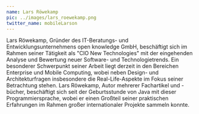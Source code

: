 ```yaml
---
name: Lars Röwekamp
pic: ../images/lars_roewekamp.png
twitter_name: mobileLarson
---
```


Lars Röwekamp, Gründer des IT-Beratungs- und Entwicklungsunternehmens open knowledge GmbH, beschäftigt sich im Rahmen
seiner Tätigkeit als "CIO New Technologies" mit der eingehenden Analyse und Bewertung neuer Software- und
Technologietrends. Ein besonderer Schwerpunkt seiner Arbeit liegt derzeit in den Bereichen Enterprise und Mobile
Computing, wobei neben Design- und Architekturfragen insbesondere die Real-Life-Aspekte im Fokus seiner Betrachtung
stehen. Lars Röwekamp, Autor mehrerer Fachartikel und -bücher, beschäftigt sich seit der Geburtsstunde von Java mit
dieser Programmiersprache, wobei er einen Großteil seiner praktischen Erfahrungen im Rahmen großer internationaler
Projekte sammeln konnte.
